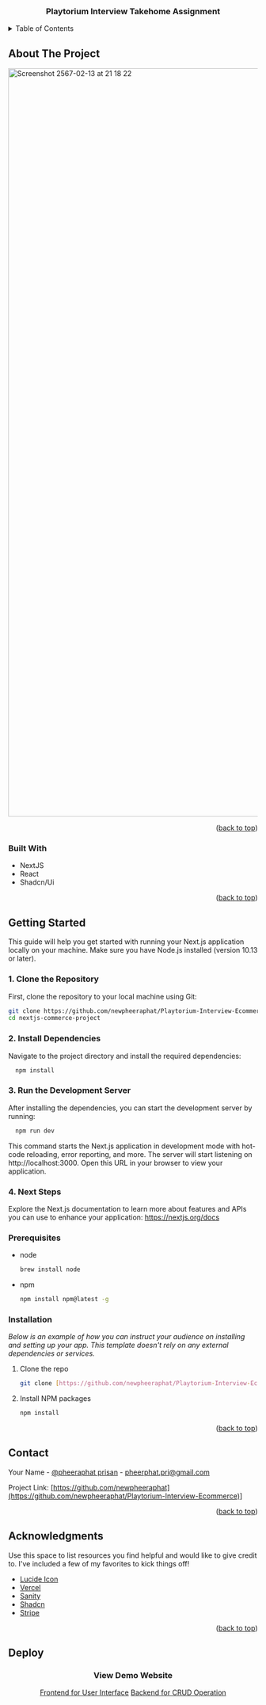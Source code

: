 <a name="readme-top"></a>

<br />
<div align="center">
  <h3 align="center">Playtorium Interview Takehome Assignment</h3>
</div>


<details>
  <summary>Table of Contents</summary>
  <ol>
    <li>
      <a href="#about-the-project">About The Project</a>
      <ul>
        <li><a href="#built-with">Built With</a></li>
      </ul>
    </li>
    <li>
      <a href="#getting-started">Getting Started</a>
      <ul>
        <li><a href="#prerequisites">Prerequisites</a></li>
        <li><a href="#installation">Installation</a></li>
      </ul>
    </li>
    <li><a href="#contact">Contact</a></li>
    <li><a href="#acknowledgments">Acknowledgments</a></li>
  </ol>
</details>

## About The Project

<img width="1512" alt="Screenshot 2567-02-13 at 21 18 22" src="https://github.com/newpheeraphat/Playtorium-Interview-Ecommerce/assets/77052746/caad88b3-d758-4529-94af-4c65dff5c61d">


<p align="right">(<a href="#readme-top">back to top</a>)</p>

### Built With

* NextJS
* React
* Shadcn/Ui

<p align="right">(<a href="#readme-top">back to top</a>)</p>

## Getting Started
This guide will help you get started with running your Next.js application locally on your machine. Make sure you have Node.js installed (version 10.13 or later).

### 1. Clone the Repository
First, clone the repository to your local machine using Git:
  ```sh
  git clone https://github.com/newpheeraphat/Playtorium-Interview-Ecommerce.git
  cd nextjs-commerce-project
  ```
### 2. Install Dependencies
Navigate to the project directory and install the required dependencies:
```sh
  npm install 
  ```
### 3. Run the Development Server
After installing the dependencies, you can start the development server by running:
```sh
  npm run dev
  ```
This command starts the Next.js application in development mode with hot-code reloading, error reporting, and more. The server will start listening on http://localhost:3000. Open this URL in your browser to view your application.

### 4. Next Steps
Explore the Next.js documentation to learn more about features and APIs you can use to enhance your application: https://nextjs.org/docs

### Prerequisites


* node
  ```sh
  brew install node
  ```
  
* npm
  ```sh
  npm install npm@latest -g
  ```

### Installation

_Below is an example of how you can instruct your audience on installing and setting up your app. This template doesn't rely on any external dependencies or services._

1. Clone the repo
   ```sh
   git clone [https://github.com/newpheeraphat/Playtorium-Interview-Ecommerce.git](https://github.com/newpheeraphat/Playtorium-Interview-Ecommerce.git)
   ```
3. Install NPM packages
   ```sh
   npm install
   ```

<p align="right">(<a href="#readme-top">back to top</a>)</p>


<!-- CONTACT -->
## Contact

Your Name - [@pheeraphat prisan]([https://twitter.com/your_username](https://www.linkedin.com/in/pheeraphat-prisan-195a09229/)) - pheerphat.pri@gmail.com

Project Link: [https://github.com/newpheeraphat](https://github.com/newpheeraphat/Playtorium-Interview-Ecommerce)]

<p align="right">(<a href="#readme-top">back to top</a>)</p>

## Acknowledgments

Use this space to list resources you find helpful and would like to give credit to. I've included a few of my favorites to kick things off!

* [Lucide Icon](https://lucide.dev/)
* [Vercel](https://vercel.com/)
* [Sanity](https://www.sanity.io/)
* [Shadcn](https://ui.shadcn.com/)
* [Stripe](https://stripe.com/en-th)

<p align="right">(<a href="#readme-top">back to top</a>)</p>

## Deploy

<div align="center">
  <h3 align="center">View Demo Website</h3>

  <p align="center">
    <a href="https://vercel.com/newpheeraphat/playtorium-interview-ecommerce">Frontend for User Interface</a>
    <a href="https://playtorium-interview-ecommerce.sanity.studio/structure">Backend for CRUD Operation</a>
  </p>
</div>








